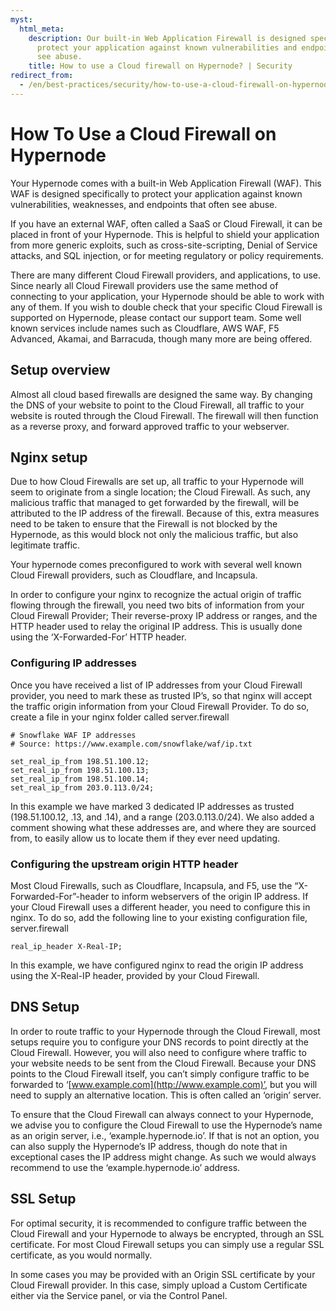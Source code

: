 ```yaml
---
myst:
  html_meta:
    description: Our built-in Web Application Firewall is designed specifically to
      protect your application against known vulnerabilities and endpoints that often
      see abuse.
    title: How to use a Cloud firewall on Hypernode? | Security
redirect_from:
  - /en/best-practices/security/how-to-use-a-cloud-firewall-on-hypernode/
---
```


<!-- source: https://support.hypernode.com/en/best-practices/security/how-to-use-a-cloud-firewall-on-hypernode/ -->

# How To Use a Cloud Firewall on Hypernode

Your Hypernode comes with a built-in Web Application Firewall (WAF). This WAF is designed specifically to protect your application against known vulnerabilities, weaknesses, and endpoints that often see abuse.

If you have an external WAF, often called a SaaS or Cloud Firewall, it can be placed in front of your Hypernode. This is helpful to shield your application from more generic exploits, such as cross-site-scripting, Denial of Service attacks, and SQL injection, or for meeting regulatory or policy requirements.

There are many different Cloud Firewall providers, and applications, to use. Since nearly all Cloud Firewall providers use the same method of connecting to your application, your Hypernode should be able to work with any of them. If you wish to double check that your specific Cloud Firewall is supported on Hypernode, please contact our support team. Some well known services include names such as Cloudflare, AWS WAF, F5 Advanced, Akamai, and Barracuda, though many more are being offered.

## Setup overview

Almost all cloud based firewalls are designed the same way. By changing the DNS of your website to point to the Cloud Firewall, all traffic to your website is routed through the Cloud Firewall. The firewall will then function as a reverse proxy, and forward approved traffic to your webserver.

## Nginx setup

Due to how Cloud Firewalls are set up, all traffic to your Hypernode will seem to originate from a single location; the Cloud Firewall. As such, any malicious traffic that managed to get forwarded by the firewall, will be attributed to the IP address of the firewall. Because of this, extra measures need to be taken to ensure that the Firewall is not blocked by the Hypernode, as this would block not only the malicious traffic, but also legitimate traffic.

Your hypernode comes preconfigured to work with several well known Cloud Firewall providers, such as Cloudflare, and Incapsula.

In order to configure your nginx to recognize the actual origin of traffic flowing through the firewall, you need two bits of information from your Cloud Firewall Provider; Their reverse-proxy IP address or ranges, and the HTTP header used to relay the original IP address. This is usually done using the ‘X-Forwarded-For’ HTTP header.

### Configuring IP addresses

Once you have received a list of IP addresses from your Cloud Firewall provider, you need to mark these as trusted IP’s, so that nginx will accept the traffic origin information from your Cloud Firewall Provider. To do so, create a file in your nginx folder called server.firewall

```
# Snowflake WAF IP addresses
# Source: https://www.example.com/snowflake/waf/ip.txt

set_real_ip_from 198.51.100.12;
set_real_ip_from 198.51.100.13;
set_real_ip_from 198.51.100.14;
set_real_ip_from 203.0.113.0/24;
```

In this example we have marked 3 dedicated IP addresses as trusted (198.51.100.12, .13, and .14), and a range (203.0.113.0/24). We also added a comment showing what these addresses are, and where they are sourced from, to easily allow us to locate them if they ever need updating.

### Configuring the upstream origin HTTP header

Most Cloud Firewalls, such as Cloudflare, Incapsula, and F5, use the “X-Forwarded-For”-header to inform webservers of the origin IP address. If your Cloud Firewall uses a different header, you need to configure this in nginx. To do so, add the following line to your existing configuration file, server.firewall

```
real_ip_header X-Real-IP;
```

In this example, we have configured nginx to read the origin IP address using the X-Real-IP header, provided by your Cloud Firewall.

## DNS Setup

In order to route traffic to your Hypernode through the Cloud Firewall, most setups require you to configure your DNS records to point directly at the Cloud Firewall. However, you will also need to configure where traffic to your website needs to be sent from the Cloud Firewall. Because your DNS points to the Cloud Firewall itself, you can’t simply configure traffic to be forwarded to ‘[www.example.com](http://www.example.com)’, but you will need to supply an alternative location. This is often called an ‘origin’ server.

To ensure that the Cloud Firewall can always connect to your Hypernode, we advise you to configure the Cloud Firewall to use the Hypernode’s name as an origin server, i.e., ‘example.hypernode.io’. If that is not an option, you can also supply the Hypernode’s IP address, though do note that in exceptional cases the IP address might change. As such we would always recommend to use the ‘example.hypernode.io’ address.

## SSL Setup

For optimal security, it is recommended to configure traffic between the Cloud Firewall and your Hypernode to always be encrypted, through an SSL certificate. For most Cloud Firewall setups you can simply use a regular SSL certificate, as you would normally.

In some cases you may be provided with an Origin SSL certificate by your Cloud Firewall provider. In this case, simply upload a Custom Certificate either via the Service panel, or via the Control Panel.
